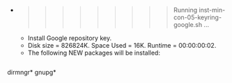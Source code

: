 * >>>>>>>>> Running inst-min-con-05-keyring-google.sh ...
  * Install Google repository key.
  * Disk size = 826824K. Space Used = 16K. Runtime = 00:00:00:02.
  * The following NEW packages will be installed:
  ```bash
dirmngr* gnupg*
  ```
